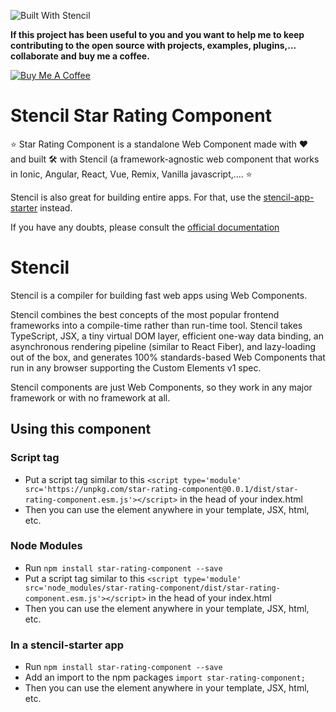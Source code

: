 ![Built With Stencil](https://img.shields.io/badge/-Built%20With%20Stencil-16161d.svg?logo=data%3Aimage%2Fsvg%2Bxml%3Bbase64%2CPD94bWwgdmVyc2lvbj0iMS4wIiBlbmNvZGluZz0idXRmLTgiPz4KPCEtLSBHZW5lcmF0b3I6IEFkb2JlIElsbHVzdHJhdG9yIDE5LjIuMSwgU1ZHIEV4cG9ydCBQbHVnLUluIC4gU1ZHIFZlcnNpb246IDYuMDAgQnVpbGQgMCkgIC0tPgo8c3ZnIHZlcnNpb249IjEuMSIgaWQ9IkxheWVyXzEiIHhtbG5zPSJodHRwOi8vd3d3LnczLm9yZy8yMDAwL3N2ZyIgeG1sbnM6eGxpbms9Imh0dHA6Ly93d3cudzMub3JnLzE5OTkveGxpbmsiIHg9IjBweCIgeT0iMHB4IgoJIHZpZXdCb3g9IjAgMCA1MTIgNTEyIiBzdHlsZT0iZW5hYmxlLWJhY2tncm91bmQ6bmV3IDAgMCA1MTIgNTEyOyIgeG1sOnNwYWNlPSJwcmVzZXJ2ZSI%2BCjxzdHlsZSB0eXBlPSJ0ZXh0L2NzcyI%2BCgkuc3Qwe2ZpbGw6I0ZGRkZGRjt9Cjwvc3R5bGU%2BCjxwYXRoIGNsYXNzPSJzdDAiIGQ9Ik00MjQuNywzNzMuOWMwLDM3LjYtNTUuMSw2OC42LTkyLjcsNjguNkgxODAuNGMtMzcuOSwwLTkyLjctMzAuNy05Mi43LTY4LjZ2LTMuNmgzMzYuOVYzNzMuOXoiLz4KPHBhdGggY2xhc3M9InN0MCIgZD0iTTQyNC43LDI5Mi4xSDE4MC40Yy0zNy42LDAtOTIuNy0zMS05Mi43LTY4LjZ2LTMuNkgzMzJjMzcuNiwwLDkyLjcsMzEsOTIuNyw2OC42VjI5Mi4xeiIvPgo8cGF0aCBjbGFzcz0ic3QwIiBkPSJNNDI0LjcsMTQxLjdIODcuN3YtMy42YzAtMzcuNiw1NC44LTY4LjYsOTIuNy02OC42SDMzMmMzNy45LDAsOTIuNywzMC43LDkyLjcsNjguNlYxNDEuN3oiLz4KPC9zdmc%2BCg%3D%3D&colorA=16161d&style=flat-square)


**If this project has been useful to you and you want to help me to keep contributing to the open source with projects, examples, plugins,... collaborate and buy me a coffee.**


<a href="https://www.buymeacoffee.com/h6WVj4HcD" target="_blank"><img src="https://img.buymeacoffee.com/button-api/?text=Buy me a coffee&amp;emoji=&amp;slug=https://www.buymeacoffee.com/h6WVj4HcD&amp;button_colour=FF5F5F&amp;font_colour=ffffff&amp;font_family=Cookie&amp;outline_colour=000000&amp;coffee_colour=FFDD00" alt="Buy Me A Coffee"></a>

# Stencil Star Rating Component

⭐ Star Rating Component is a standalone Web Component made with ❤️ and built 🛠 with Stencil (a framework-agnostic web component that works in Ionic, Angular, React, Vue, Remix, Vanilla javascript,.... ⭐

Stencil is also great for building entire apps. For that, use the [stencil-app-starter](https://github.com/ionic-team/stencil-app-starter) instead.

If you have any doubts, please consult the [official documentation](https://abritopach.github.io/stencil-star-rating)

# Stencil

Stencil is a compiler for building fast web apps using Web Components.

Stencil combines the best concepts of the most popular frontend frameworks into a compile-time rather than run-time tool.  Stencil takes TypeScript, JSX, a tiny virtual DOM layer, efficient one-way data binding, an asynchronous rendering pipeline (similar to React Fiber), and lazy-loading out of the box, and generates 100% standards-based Web Components that run in any browser supporting the Custom Elements v1 spec.

Stencil components are just Web Components, so they work in any major framework or with no framework at all.

## Using this component

### Script tag

- Put a script tag similar to this `<script type='module' src='https://unpkg.com/star-rating-component@0.0.1/dist/star-rating-component.esm.js'></script>` in the head of your index.html
- Then you can use the element anywhere in your template, JSX, html, etc.

### Node Modules
- Run `npm install star-rating-component --save`
- Put a script tag similar to this `<script type='module' src='node_modules/star-rating-component/dist/star-rating-component.esm.js'></script>` in the head of your index.html
- Then you can use the element anywhere in your template, JSX, html, etc.

### In a stencil-starter app
- Run `npm install star-rating-component --save`
- Add an import to the npm packages `import star-rating-component;`
- Then you can use the element anywhere in your template, JSX, html, etc.
